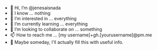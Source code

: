 - 👋 Hi, I’m @jenesaisnada
- 🧠 I know ... nothing
- 👀 I’m interested in ... everything
- 🌱 I’m currently learning ... everything
- 💞️ I’m looking to collaborate on ... something
- 📫 How to reach me ... [my username]+gh.[yourusername]@pm.me
- 🔮 Maybe someday, I'll actually fill this with useful info.

<!---
jenesaisnada/jenesaisnada is a ✨ special ✨ repository because its `README.md` (this file) appears on your GitHub profile.
You can click the Preview link to take a look at your changes.
--->
